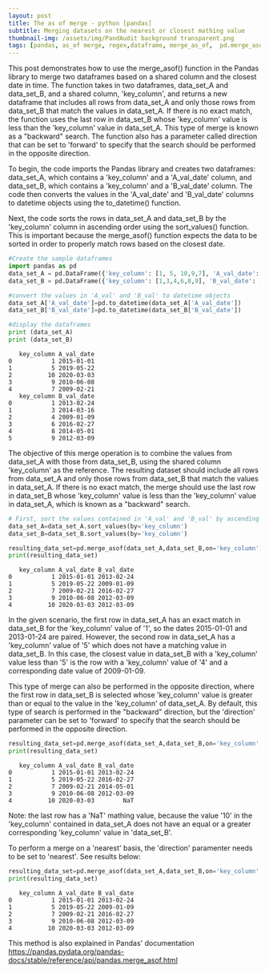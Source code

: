 ```yaml
---
layout: post
title: The as of merge - python [pandas]
subtitle: Merging datasets on the nearest or closest mathing value
thumbnail-img: /assets/img/PandAudit background transparent.png
tags: [pandas, as_of merge, regex,dataframe, merge_as_of,  pd.merge_asof()]
---
```

This post demonstrates how to use the merge_asof() function in the Pandas library to merge two dataframes based on a shared column and the closest date in time. The function takes in two dataframes, data_set_A and data_set_B, and a shared column, 'key_column', and returns a new dataframe that includes all rows from data_set_A and only those rows from data_set_B that match the values in data_set_A. If there is no exact match, the function uses the last row in data_set_B whose 'key_column' value is less than the 'key_column' value in data_set_A. This type of merge is known as a "backward" search. The function also has a parameter called direction that can be set to 'forward' to specify that the search should be performed in the opposite direction.

To begin, the code imports the Pandas library and creates two dataframes: data_set_A, which contains a 'key_column' and a 'A_val_date' column, and data_set_B, which contains a 'key_column' and a 'B_val_date' column. The code then converts the values in the 'A_val_date' and 'B_val_date' columns to datetime objects using the to_datetime() function.

Next, the code sorts the rows in data_set_A and data_set_B by the 'key_column' column in ascending order using the sort_values() function. This is important because the merge_asof() function expects the data to be sorted in order to properly match rows based on the closest date.

```python
#Create the sample dataframes 
import pandas as pd
data_set_A = pd.DataFrame({'key_column': [1, 5, 10,9,7], 'A_val_date': ['1/1/2015', '5/22/2019', '3/3/2020','6/8/2010','2/21/2009']})
data_set_B = pd.DataFrame({'key_column': [1,3,4,6,8,9], 'B_val_date': ['2/24/2013', '3/16/2014','1/09/2009','2/27/2016','5/1/2014','3/9/2012']})

#convert the values in 'A_val' and 'B_val' to datetime objects
data_set_A['A_val_date']=pd.to_datetime(data_set_A['A_val_date'])
data_set_B['B_val_date']=pd.to_datetime(data_set_B['B_val_date'])

#display the dataframes
print (data_set_A)
print (data_set_B)

```

       key_column A_val_date
    0           1 2015-01-01
    1           5 2019-05-22
    2          10 2020-03-03
    3           9 2010-06-08
    4           7 2009-02-21
       key_column B_val_date
    0           1 2013-02-24
    1           3 2014-03-16
    2           4 2009-01-09
    3           6 2016-02-27
    4           8 2014-05-01
    5           9 2012-03-09
    

The objective of this merge operation is to combine the values from data_set_A with those from data_set_B, using the shared column 'key_column' as the reference. The resulting dataset should include all rows from data_set_A and only those rows from data_set_B that match the values in data_set_A. If there is no exact match, the merge should use the last row in data_set_B whose 'key_column' value is less than the 'key_column' value in data_set_A, which is known as a "backward" search.


```python
# First, sort the values contained in 'A_val' and 'B_val' by ascending order
data_set_A=data_set_A.sort_values(by='key_column')
data_set_B=data_set_B.sort_values(by='key_column')
```


```python
resulting_data_set=pd.merge_asof(data_set_A,data_set_B,on='key_column')
print(resulting_data_set)
```

       key_column A_val_date B_val_date
    0           1 2015-01-01 2013-02-24
    1           5 2019-05-22 2009-01-09
    2           7 2009-02-21 2016-02-27
    3           9 2010-06-08 2012-03-09
    4          10 2020-03-03 2012-03-09
    

In the given scenario, the first row in data_set_A has an exact match in data_set_B for the 'key_column' value of '1', so the dates 2015-01-01 and 2013-01-24 are paired. However, the second row in data_set_A has a 'key_column' value of '5' which does not have a matching value in data_set_B. In this case, the closest value in data_set_B with a 'key_column' value less than '5' is the row with a 'key_column' value of '4' and a corresponding date value of 2009-01-09.

This type of merge can also be performed in the opposite direction, where the first row in data_set_B is selected whose 'key_column' value is greater than or equal to the value in the 'key_column' of data_set_A. By default, this type of search is performed in the "backward" direction, but the 'direction' parameter can be set to 'forward' to specify that the search should be performed in the opposite direction.


```python
resulting_data_set=pd.merge_asof(data_set_A,data_set_B,on='key_column',direction='forward')
print(resulting_data_set)
```

       key_column A_val_date B_val_date
    0           1 2015-01-01 2013-02-24
    1           5 2019-05-22 2016-02-27
    2           7 2009-02-21 2014-05-01
    3           9 2010-06-08 2012-03-09
    4          10 2020-03-03        NaT
    

Note: the last row has a 'NaT' mathing value, because the value '10' in the 'key_column' contained in data_set_A does not have an equal or a greater corresponding 'key_column' value in 'data_set_B'. 

To perform a merge on a 'nearest' basis, the 'direction' paramenter needs to be set to 'nearest'.  See results below:


```python
resulting_data_set=pd.merge_asof(data_set_A,data_set_B,on='key_column',direction='nearest')
print(resulting_data_set)
```

       key_column A_val_date B_val_date
    0           1 2015-01-01 2013-02-24
    1           5 2019-05-22 2009-01-09
    2           7 2009-02-21 2016-02-27
    3           9 2010-06-08 2012-03-09
    4          10 2020-03-03 2012-03-09
    

This method is also explained in Pandas' documentation
https://pandas.pydata.org/pandas-docs/stable/reference/api/pandas.merge_asof.html
